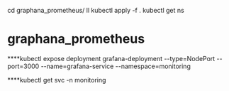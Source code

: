 cd graphana_prometheus/
ll
kubectl apply -f .
kubectl get ns
# graphana_prometheus
****kubectl expose deployment grafana-deployment --type=NodePort --port=3000 --name=grafana-service --namespace=monitoring

****kubectl get svc -n monitoring
